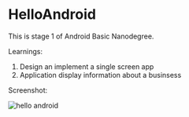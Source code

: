 # HelloAndroid

This is stage 1 of Android Basic Nanodegree.

Learnings:
1. Design an implement a single screen app
2. Application display information about a businsess


Screenshot: 

![hello android](https://user-images.githubusercontent.com/33603567/47099975-1c0a2680-d23f-11e8-9419-34bf41600ec2.jpg)
